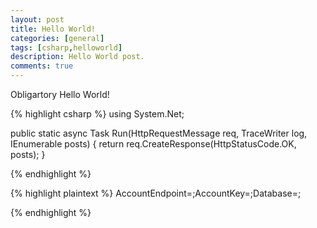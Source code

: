 ```yaml
---
layout: post
title: Hello World!
categories: [general]
tags: [csharp,helloworld]
description: Hello World post.
comments: true
---
```


Obligartory Hello World!

{% highlight csharp %}
using System.Net;

public static async Task<HttpResponseMessage> Run(HttpRequestMessage req, TraceWriter log, IEnumerable<dynamic> posts)
{
    return req.CreateResponse(HttpStatusCode.OK, posts);
}

 
{% endhighlight %}


{% highlight plaintext %}
AccountEndpoint=<CosmosDB Endpoint>;AccountKey=<CosmosDB Key>;Database=<CosmosDB Database>;

{% endhighlight %}
